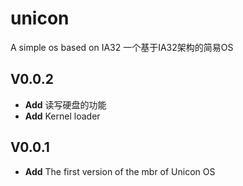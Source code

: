 # unicon
A simple os based on IA32
一个基于IA32架构的简易OS

## V0.0.2
* **Add** 读写硬盘的功能
* **Add** Kernel loader
## V0.0.1
* **Add** The first version of the mbr of Unicon OS
